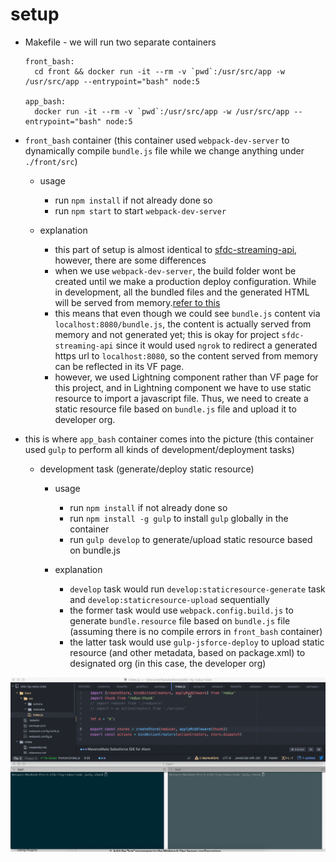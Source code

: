 # setup

* Makefile - we will run two separate containers
  ```
  front_bash:
  	cd front && docker run -it --rm -v `pwd`:/usr/src/app -w /usr/src/app --entrypoint="bash" node:5

  app_bash:
  	docker run -it --rm -v `pwd`:/usr/src/app -w /usr/src/app --entrypoint="bash" node:5
  ```

* `front_bash` container (this container used `webpack-dev-server` to dynamically compile `bundle.js` file while we change anything under `./front/src`)
  * usage
    * run `npm install` if not already done so
    * run `npm start` to start `webpack-dev-server`

  * explanation
    * this part of setup is almost identical to [sfdc-streaming-api](https://github.com/jacky1999cn2000/sfdc-streaming-api-demo), however, there are some differences
    * when we use `webpack-dev-server`, the build folder wont be created until we make a production deploy configuration. While in development, all the bundled files and the generated HTML will be served from memory.[refer to this](http://www.pro-react.com/materials/appendixA/)
    * this means that even though we could see `bundle.js` content via `localhost:8080/bundle.js`, the content is actually served from memory and not generated yet; this is okay for project `sfdc-streaming-api` since it would used `ngrok` to redirect a generated https url to `localhost:8080`, so the content served from memory can be reflected in its VF page.
    * however, we used Lightning component rather than VF page for this project, and in Lightning component we have to use static resource to import a javascript file. Thus, we need to create a static resource file based on `bundle.js` file and upload it to developer org.

* this is where `app_bash` container comes into the picture (this container used `gulp` to perform all kinds of development/deployment tasks)
  * development task (generate/deploy static resource)
    * usage
      * run `npm install` if not already done so
      * run `npm install -g gulp` to install `gulp` globally in the container
      * run `gulp develop` to generate/upload static resource based on bundle.js

    * explanation
      * `develop` task would run `develop:staticresource-generate` task and `develop:staticresource-upload` sequentially
      * the former task would use `webpack.config.build.js` to generate `bundle.resource` file based on `bundle.js` file (assuming there is no compile errors in `front_bash` container)
      * the latter task would use `gulp-jsforce-deploy` to upload static resource (and other metadata, based on package.xml) to designated org (in this case, the developer org)

![2.gif](../screenshots/2.gif)
